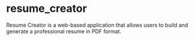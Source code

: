 # resume_creator
Resume Creator is a web-based application that allows users to build and generate a professional resume in PDF format. 

